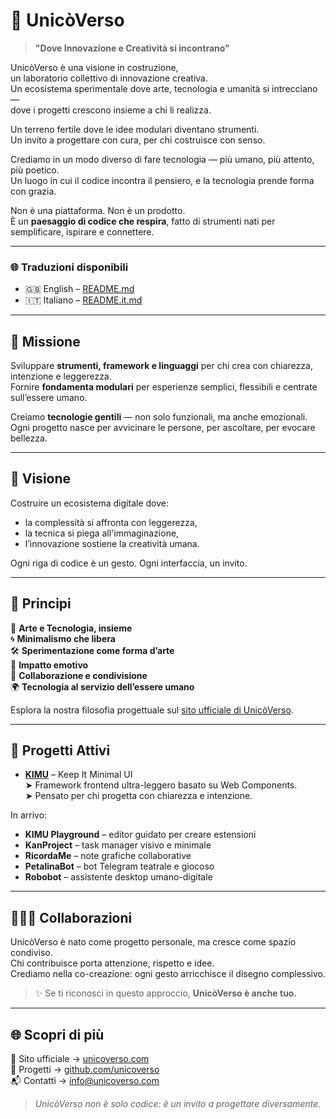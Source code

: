 # 🌌 UnicòVerso

> **"Dove Innovazione e Creatività si incontrano"**

UnicòVerso è una visione in costruzione,  
un laboratorio collettivo di innovazione creativa.  
Un ecosistema sperimentale dove arte, tecnologia e umanità si intrecciano —  
dove i progetti crescono insieme a chi li realizza.

Un terreno fertile dove le idee modulari diventano strumenti.  
Un invito a progettare con cura, per chi costruisce con senso.

Crediamo in un modo diverso di fare tecnologia — più umano, più attento, più poetico.  
Un luogo in cui il codice incontra il pensiero, e la tecnologia prende forma con grazia.

Non è una piattaforma. Non è un prodotto.  
È un **paesaggio di codice che respira**, fatto di strumenti nati per semplificare, ispirare e connettere.

---

### 🌐 Traduzioni disponibili

- 🇬🇧 English – [README.md](./README.md)
- 🇮🇹 Italiano – [README.it.md](./README.it.md)

---

## 🎯 Missione

Sviluppare **strumenti, framework e linguaggi** per chi crea con chiarezza, intenzione e leggerezza.  
Fornire **fondamenta modulari** per esperienze semplici, flessibili e centrate sull’essere umano.

Creiamo **tecnologie gentili** — non solo funzionali, ma anche emozionali.  
Ogni progetto nasce per avvicinare le persone, per ascoltare, per evocare bellezza.

---

## 🌌 Visione

Costruire un ecosistema digitale dove:
- la complessità si affronta con leggerezza,
- la tecnica si piega all'immaginazione,
- l’innovazione sostiene la creatività umana.

Ogni riga di codice è un gesto. Ogni interfaccia, un invito.

---

## 🌱 Principi

🎨 **Arte e Tecnologia, insieme**  
🌀 **Minimalismo che libera**  
🛠️ **Sperimentazione come forma d’arte**  
💫 **Impatto emotivo**  
🤝 **Collaborazione e condivisione**  
🌍 **Tecnologia al servizio dell’essere umano**

Esplora la nostra filosofia progettuale sul [sito ufficiale di UnicòVerso](https://unicoverso.com).

---

## 🧩 Progetti Attivi

- **[KIMU](https://github.com/unicoverso/kimu)** – Keep It Minimal UI  
  ➤ Framework frontend ultra-leggero basato su Web Components.  
  ➤ Pensato per chi progetta con chiarezza e intenzione.

In arrivo:
- **KIMU Playground** – editor guidato per creare estensioni  
- **KanProject** – task manager visivo e minimale  
- **RicordaMe** – note grafiche collaborative  
- **PetalinaBot** – bot Telegram teatrale e giocoso  
- **Robobot** – assistente desktop umano-digitale  

---

## 🧑‍🤝‍🧑 Collaborazioni

UnicòVerso è nato come progetto personale, ma cresce come spazio condiviso.  
Chi contribuisce porta attenzione, rispetto e idee.  
Crediamo nella co-creazione: ogni gesto arricchisce il disegno complessivo.

> ✨ Se ti riconosci in questo approccio, **UnicòVerso è anche tuo.**

---

## 🌐 Scopri di più

📍 Sito ufficiale → [unicoverso.com](https://unicoverso.com)  
📂 Progetti → [github.com/unicoverso](https://github.com/unicoverso)  
📬 Contatti → info@unicoverso.com

> _UnicòVerso non è solo codice: è un invito a progettare diversamente._
